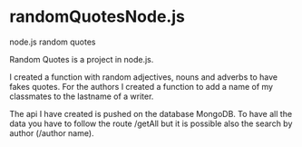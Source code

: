 # randomQuotesNode.js
node.js random quotes 

Random Quotes is a project in node.js.

I created a function with random adjectives, nouns and adverbs to have fakes quotes. For the authors I created a function to add a name of my classmates to the lastname of a writer.

The api I have created is pushed on the database MongoDB. To have all the data you have to follow the route /getAll but it is possible also the search by author (/author name).
